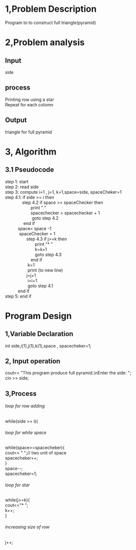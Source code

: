 # 1,Problem Description
Program to to construct full triangle(pyramid)
# 2,Problem analysis
## Input 
side
## process
Printing row using a star</br>
Repeat for each colomn 
## Output
triangle for full pyramid 
# 3, Algorithm 
## 3.1 Pseudocode
step 1: start </br>
step 2: read side </br>
step 3: compute i=1 , j=1, k=1,space=side, spaceCheker=1 </br>
step 4.1: if side >= i then </br>
&emsp;&emsp;&emsp;&emsp;step 4.2 if space >= spaceChecker then </br>
&emsp;&emsp;&emsp;&emsp;&emsp;&emsp;print "   " </br>
&emsp;&emsp;&emsp;&emsp;&emsp;&emsp;spacechecker = spacechecker + 1 </br>
&emsp;&emsp;&emsp;&emsp;&emsp;&emsp; goto step 4.2 </br>
&emsp;&emsp;&emsp;&emsp; end if </br>
&emsp;&emsp;&emsp;space= space -1 </br>
&emsp;&emsp;&emsp; spaceChecker = 1 </br>
&emsp;&emsp;&emsp;&emsp;&emsp;step 4.3 if j>=k then </br>
&emsp;&emsp;&emsp;&emsp;&emsp;&emsp;&emsp;print "*  " </br>
&emsp;&emsp;&emsp;&emsp;&emsp;&emsp;&emsp;k=k+1 </br>
&emsp;&emsp;&emsp;&emsp;&emsp;&emsp;&emsp;goto step 4.3 </br>
&emsp;&emsp;&emsp;&emsp;&emsp;&emsp;end if </br>
&emsp;&emsp;&emsp;&emsp;&emsp; k=1 </br>
&emsp;&emsp;&emsp;&emsp;&emsp; print (to new line) </br>
&emsp;&emsp;&emsp;&emsp;&emsp;j=j+1 </br>
&emsp;&emsp;&emsp;&emsp;&emsp; i=i+1 </br>
&emsp;&emsp;&emsp;&emsp;&emsp; goto step 4.1 </br>
&emsp;&emsp;&emsp;end if </br>
step 5: end if </br>
# Program Design
## 1,Variable Declaration
int side,i(1),j(1),k(1),space , spacecheker=1;
## 2, Input operation
cout<< "This program produce full pyramid.\nEnter the side: "; </br>
cin >> side;
## 3,Process
###### loop for row adding 
while(side >= i){
###### loop for white space
while(space>=spacecheker){</br>
            cout<< "  ";// two unit of space</br>
            spacecheker++;</br>
        }</br>
        space--;</br>
        spacecheker=1;</br>
###### loop for star 
 while(j>=k){</br>
            cout<<"*   ";</br>
            k++;</br>
        }</br>
###### increasing size of row
j++;</br>

